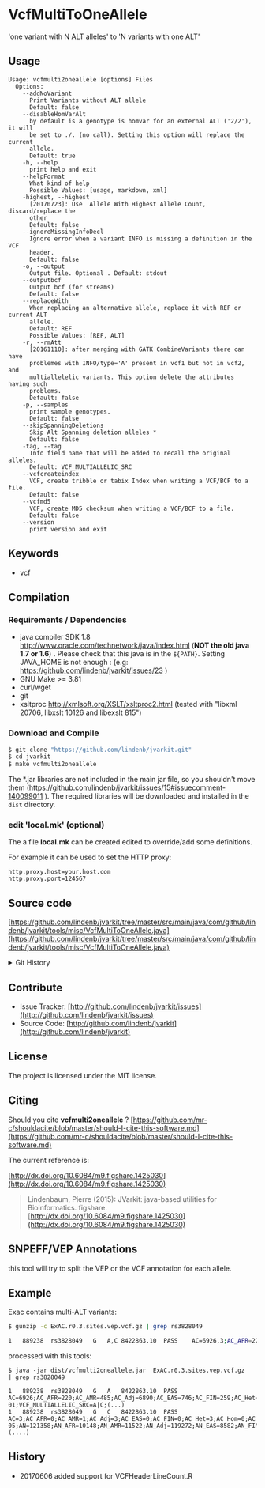 # VcfMultiToOneAllele

'one variant with N ALT alleles' to 'N variants with one ALT'


## Usage

```
Usage: vcfmulti2oneallele [options] Files
  Options:
    --addNoVariant
      Print Variants without ALT allele
      Default: false
    --disableHomVarAlt
      by default is a genotype is homvar for an external ALT ('2/2'), it will 
      be set to ./. (no call). Setting this option will replace the current 
      allele. 
      Default: true
    -h, --help
      print help and exit
    --helpFormat
      What kind of help
      Possible Values: [usage, markdown, xml]
    -highest, --highest
      [20170723]: Use  Allele With Highest Allele Count, discard/replace the 
      other 
      Default: false
    --ignoreMissingInfoDecl
      Ignore error when a variant INFO is missing a definition in the VCF 
      header. 
      Default: false
    -o, --output
      Output file. Optional . Default: stdout
    --outputbcf
      Output bcf (for streams)
      Default: false
    --replaceWith
      When replacing an alternative allele, replace it with REF or current ALT 
      allele. 
      Default: REF
      Possible Values: [REF, ALT]
    -r, --rmAtt
      [20161110]: after merging with GATK CombineVariants there can have 
      problemes with INFO/type='A' present in vcf1 but not in vcf2, and 
      multiallelelic variants. This option delete the attributes having such 
      problems. 
      Default: false
    -p, --samples
      print sample genotypes.
      Default: false
    --skipSpanningDeletions
      Skip Alt Spanning deletion alleles *
      Default: false
    -tag, --tag
      Info field name that will be added to recall the original alleles.
      Default: VCF_MULTIALLELIC_SRC
    --vcfcreateindex
      VCF, create tribble or tabix Index when writing a VCF/BCF to a file.
      Default: false
    --vcfmd5
      VCF, create MD5 checksum when writing a VCF/BCF to a file.
      Default: false
    --version
      print version and exit

```


## Keywords

 * vcf


## Compilation

### Requirements / Dependencies

* java compiler SDK 1.8 http://www.oracle.com/technetwork/java/index.html (**NOT the old java 1.7 or 1.6**) . Please check that this java is in the `${PATH}`. Setting JAVA_HOME is not enough : (e.g: https://github.com/lindenb/jvarkit/issues/23 )
* GNU Make >= 3.81
* curl/wget
* git
* xsltproc http://xmlsoft.org/XSLT/xsltproc2.html (tested with "libxml 20706, libxslt 10126 and libexslt 815")


### Download and Compile

```bash
$ git clone "https://github.com/lindenb/jvarkit.git"
$ cd jvarkit
$ make vcfmulti2oneallele
```

The *.jar libraries are not included in the main jar file, so you shouldn't move them (https://github.com/lindenb/jvarkit/issues/15#issuecomment-140099011 ).
The required libraries will be downloaded and installed in the `dist` directory.

### edit 'local.mk' (optional)

The a file **local.mk** can be created edited to override/add some definitions.

For example it can be used to set the HTTP proxy:

```
http.proxy.host=your.host.com
http.proxy.port=124567
```
## Source code 

[https://github.com/lindenb/jvarkit/tree/master/src/main/java/com/github/lindenb/jvarkit/tools/misc/VcfMultiToOneAllele.java](https://github.com/lindenb/jvarkit/tree/master/src/main/java/com/github/lindenb/jvarkit/tools/misc/VcfMultiToOneAllele.java)


<details>
<summary>Git History</summary>

```
Fri Sep 8 12:42:11 2017 +0200 ; gnomad spring + add test ; https://github.com/lindenb/jvarkit/commit/03445831f08a7e61c34d0c6fab5c4c6b4d647c6c
Fri Sep 8 11:29:13 2017 +0200 ; cont ; https://github.com/lindenb/jvarkit/commit/0c5035b59124ca18aba0405d0c616b565a32d10e
Fri Aug 4 16:40:02 2017 +0200 ; cont ; https://github.com/lindenb/jvarkit/commit/57f08e720a97f952bab81961431d83accdefeae3
Mon Jun 26 17:29:03 2017 +0200 ; burden ; https://github.com/lindenb/jvarkit/commit/a3b7abf21d07f0366e81816ebbb2cce26b2341e7
Fri Jun 23 16:37:51 2017 +0200 ; alt vs homref ; https://github.com/lindenb/jvarkit/commit/9ef5f8c8d0b33994515b0faac60e84b275ab34eb
Fri Jun 23 15:32:55 2017 +0200 ; updated vcf2multiallele ; https://github.com/lindenb/jvarkit/commit/9a69f3da7748ae43458e34f0cd3c0f052aa09b51
Fri Jun 23 15:26:55 2017 +0200 ; updated vcf2multiallele ; https://github.com/lindenb/jvarkit/commit/775e8ddcc38a3e283cf49d9287b06510d7634e31
Tue Jun 6 18:06:17 2017 +0200 ; postponed vcf ; https://github.com/lindenb/jvarkit/commit/bcd52318caf3cd76ce8662485ffaacaabde97caf
Mon May 22 17:20:59 2017 +0200 ; moving to jcommaner ; https://github.com/lindenb/jvarkit/commit/60cbfa764f7f5bacfdb78e48caf8f9b66e53a6a0
Thu May 11 16:20:27 2017 +0200 ; move to jcommander ; https://github.com/lindenb/jvarkit/commit/15b6fabdbdd7ce0d1e20ca51e1c1a9db8574a59e
Thu Apr 27 17:22:22 2017 +0200 ; cont jcommander ; https://github.com/lindenb/jvarkit/commit/0a27a246a537d2b48201596067652ea26bfc28d6
Fri Nov 25 12:30:34 2016 +0100 ; cont ; https://github.com/lindenb/jvarkit/commit/31949a5be3c9948eb6d6fa72a96e8cbcbc66796d
Mon Jan 25 18:43:22 2016 +0100 ; cont ; https://github.com/lindenb/jvarkit/commit/f49222d5a112d79fc4148f2a2a56e46a7ee5f517
Sat Jan 23 14:55:35 2016 +0100 ; factory builder ; https://github.com/lindenb/jvarkit/commit/d70912b7dbbca748cf4d45a0ba44a6bc70f804d7
Fri Nov 27 15:22:25 2015 +0100 ; cont ; https://github.com/lindenb/jvarkit/commit/04a83d5b9f0e69fd2f7087e519b0de3e2b4f9863
Tue Jul 21 17:15:14 2015 +0200 ; cont ; https://github.com/lindenb/jvarkit/commit/cc3230eabbfb7c2c9763528c63c1f42ae1281351
Mon Jul 6 16:14:07 2015 +0200 ; cont ; https://github.com/lindenb/jvarkit/commit/ee95fe6971b5655c61d7feb22e8fa877201a9ca6
Wed Jul 1 20:06:47 2015 +0200 ; cont ; https://github.com/lindenb/jvarkit/commit/a98d085769cbd9a4300329cda346ab0697d24c61
Wed Jul 1 19:37:31 2015 +0200 ; cont ; https://github.com/lindenb/jvarkit/commit/0c182acaac09c876387bbb4d0777fd6596284665
Tue Jun 30 17:45:37 2015 +0200 ; cont ; https://github.com/lindenb/jvarkit/commit/7c0d31b60217243a99bc4e1ea0045c9f885ba9bd
Mon Jun 29 16:03:33 2015 +0200 ; VcfMultiToOneAllele support samples in header ; https://github.com/lindenb/jvarkit/commit/70f05f90c0062763d380921d0c3a9cbcf33421a6
Fri Jun 5 12:42:21 2015 +0200 ; cont ; https://github.com/lindenb/jvarkit/commit/cc909f9f4ceea181bb65e4203e3fdbde176c6f2f
Tue Jun 2 16:04:16 2015 +0200 ; 'one variant, N ALT' to 'N variants one ALT' #tweet ; https://github.com/lindenb/jvarkit/commit/6019125b77027d0d11ec86c6ff8de72413be7263
```

</details>

## Contribute

- Issue Tracker: [http://github.com/lindenb/jvarkit/issues](http://github.com/lindenb/jvarkit/issues)
- Source Code: [http://github.com/lindenb/jvarkit](http://github.com/lindenb/jvarkit)

## License

The project is licensed under the MIT license.

## Citing

Should you cite **vcfmulti2oneallele** ? [https://github.com/mr-c/shouldacite/blob/master/should-I-cite-this-software.md](https://github.com/mr-c/shouldacite/blob/master/should-I-cite-this-software.md)

The current reference is:

[http://dx.doi.org/10.6084/m9.figshare.1425030](http://dx.doi.org/10.6084/m9.figshare.1425030)

> Lindenbaum, Pierre (2015): JVarkit: java-based utilities for Bioinformatics. figshare.
> [http://dx.doi.org/10.6084/m9.figshare.1425030](http://dx.doi.org/10.6084/m9.figshare.1425030)


## SNPEFF/VEP Annotations

this tool will try to split the VEP or the VCF annotation for each allele.


## Example

Exac contains multi-ALT  variants:

```bash
$ gunzip -c ExAC.r0.3.sites.vep.vcf.gz | grep rs3828049

1	889238	rs3828049	G	A,C	8422863.10	PASS	AC=6926,3;AC_AFR=220,0;AC_AMR=485,1;AC_Adj=6890,3;AC_EAS=746,0;AC_FIN=259,0;AC_Het=6442,3,0;AC_Hom=224,0;AC_NFE=3856,0;AC_OTH=41,0;AC_SAS=1283,2;AF=0.057,2.472e-05;AN=121358;AN_AFR=10148;AN_AMR=11522;AN_Adj=119272;AN_EAS=8582;AN_FIN=6358;AN_NFE=65282;AN_OTH=876;AN_SAS=16504;(...)

```

processed with this tools:
```
$ java -jar dist/vcfmulti2oneallele.jar  ExAC.r0.3.sites.vep.vcf.gz   | grep rs3828049

1	889238	rs3828049	G	A	8422863.10	PASS	AC=6926;AC_AFR=220;AC_AMR=485;AC_Adj=6890;AC_EAS=746;AC_FIN=259;AC_Het=6442;AC_Hom=224;AC_NFE=3856;AC_OTH=41;AC_SAS=1283;AF=0.057;AN=121358;AN_AFR=10148;AN_AMR=11522;AN_Adj=119272;AN_EAS=8582;AN_FIN=6358;AN_NFE=65282;AN_OTH=876;AN_SAS=16504;BaseQRankSum=-2.170e-01;VCF_MULTIALLELIC_SRC=A|C;(...)
1	889238	rs3828049	G	C	8422863.10	PASS	AC=3;AC_AFR=0;AC_AMR=1;AC_Adj=3;AC_EAS=0;AC_FIN=0;AC_Het=3;AC_Hom=0;AC_NFE=0;AC_OTH=0;AC_SAS=2;AF=2.472e-05;AN=121358;AN_AFR=10148;AN_AMR=11522;AN_Adj=119272;AN_EAS=8582;AN_FIN=6358;AN_NFE=65282;AN_OTH=876;AN_SAS=16504;VCF_MULTIALLELIC_SRC=A|C;(....)
```

## History

* 20170606 added support for VCFHeaderLineCount.R


